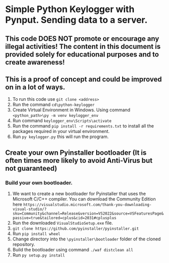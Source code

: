 # Simple Python Keylogger with Pynput. Sending data to a server.
## This code DOES NOT promote or encourage any illegal activities! The content in this document is provided solely for educational purposes and to create awareness!

## This is a proof of concept and could be improved on in a lot of ways.

1. To run this code use `git clone <address>`
2. Run the command `cd\python-keylogger`
3. Create Virtual Environment in Windows. Using command `<python_path>\py -m venv keylogger_env`
4. Run command `keylogger_env\Scripts\activate`
5. Run the command `pip install -r requirements.txt` to install all the packages required in your virtual environment.
6. Run `py keylogger.py` this will run the program.

## Create your own Pyinstaller bootloader (It is often times more likely to avoid Anti-Virus but not guaranteed)
### Build your own bootloader.

1. We want to create a new bootloader for Pyinstaller that uses the Microsoft C/C++ compiler. You can download the Community Edition
here `https://visualstudio.microsoft.com/thank-you-downloading-visual-studio/?sku=Community&channel=Release&version=VS2022&source=VSFeaturesPage&passive=true&tailored=cplus&cid=2031#cplusplus`
2. Run the downloaded `VisualStudioSetup.exe` file.
3. `git clone https://github.com/pyinstaller/pyinstaller.git`
4. Run `pip install wheel`
5. Change directory into the `\pyinstaller\bootloader` folder of the cloned repository.
6. Build the bootloader using command `./waf distclean all`
7. Run `py setup.py install`
